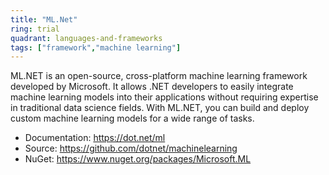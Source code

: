 ```yaml
---
title: "ML.Net"
ring: trial
quadrant: languages-and-frameworks
tags: ["framework","machine learning"]
--- 
```

ML.NET is an open-source, cross-platform machine learning framework developed by Microsoft. It allows .NET developers to easily integrate machine learning models into their applications without requiring expertise in traditional data science fields. With ML.NET, you can build and deploy custom machine learning models for a wide range of tasks.

- Documentation: https://dot.net/ml
- Source: https://github.com/dotnet/machinelearning
- NuGet: https://www.nuget.org/packages/Microsoft.ML
